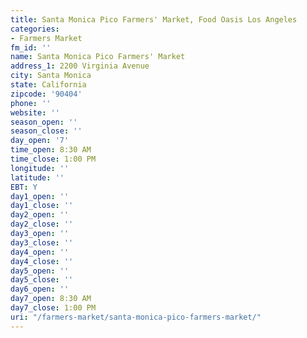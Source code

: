 ```yaml
---
title: Santa Monica Pico Farmers' Market, Food Oasis Los Angeles
categories:
- Farmers Market
fm_id: ''
name: Santa Monica Pico Farmers' Market
address_1: 2200 Virginia Avenue
city: Santa Monica
state: California
zipcode: '90404'
phone: ''
website: ''
season_open: ''
season_close: ''
day_open: '7'
time_open: 8:30 AM
time_close: 1:00 PM
longitude: ''
latitude: ''
EBT: Y
day1_open: ''
day1_close: ''
day2_open: ''
day2_close: ''
day3_open: ''
day3_close: ''
day4_open: ''
day4_close: ''
day5_open: ''
day5_close: ''
day6_open: ''
day7_open: 8:30 AM
day7_close: 1:00 PM
uri: "/farmers-market/santa-monica-pico-farmers-market/"
---
```


